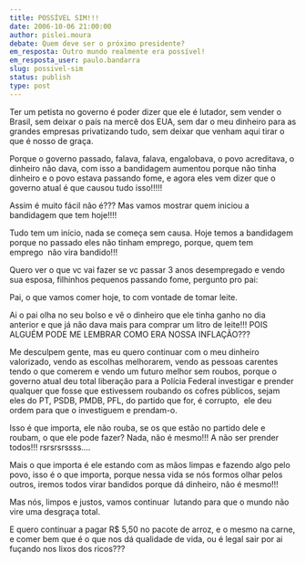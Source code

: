 ```yaml
---
title: POSSÍVEL SIM!!!
date: 2006-10-06 21:00:00
author: pislei.moura
debate: Quem deve ser o próximo presidente?
em_resposta: Outro mundo realmente era possível!
em_resposta_user: paulo.bandarra
slug: possivel-sim
status: publish 
type: post
---
```


Ter um petista no governo é poder dizer que ele é lutador, sem vender o Brasil, sem deixar o país na mercê dos EUA, sem dar o meu dinheiro para as grandes empresas privatizando tudo, sem deixar que venham aqui tirar o que é nosso de graça.


Porque o governo passado, falava, falava, engalobava, o povo acreditava, o dinheiro não dava, com isso a bandidagem aumentou porque não tinha dinheiro e o povo estava passando fome, e agora eles vem dizer que o governo atual é que causou tudo isso!!!!!


Assim é muito fácil não é??? Mas vamos mostrar quem iniciou a bandidagem que tem hoje!!!!


Tudo tem um início, nada se começa sem causa. Hoje temos a bandidagem porque no passado eles não tinham emprego, porque, quem tem emprego  não vira bandido!!!


Quero ver o que vc vai fazer se vc passar 3 anos desempregado e vendo sua esposa, filhinhos pequenos passando fome, pergunto pro pai: 


Pai, o que vamos comer hoje, to com vontade de tomar leite.


Ai o pai olha no seu bolso e vê o dinheiro que ele tinha ganho no dia anterior e que já não dava mais para comprar um litro de leite!!! POIS ALGUÉM PODE ME LEMBRAR COMO ERA NOSSA INFLAÇÃO???


Me desculpem gente, mas eu quero continuar com o meu dinheiro valorizado, vendo as escolhas melhorarem, vendo as pessoas carentes tendo o que comerem e vendo um futuro melhor sem roubos, porque o governo atual deu total liberação para a Polícia Federal investigar e prender qualquer que fosse que estivessem roubando os cofres públicos, sejam eles do PT, PSDB, PMDB, PFL, do partido que for, é corrupto,  ele deu ordem para que o investiguem e prendam-o. 


Isso é que importa, ele não rouba, se os que estão no partido dele e roubam, o que ele pode fazer? Nada, não é mesmo!!! A não ser prender todos!!! rsrsrsrssss....


Mais o que importa é ele estando com as mãos limpas e fazendo algo pelo povo, isso é o que importa, porque nessa vida se nós formos olhar pelos outros, iremos todos virar bandidos porque dá dinheiro, não é mesmo!!!


Mas nós, limpos e justos, vamos continuar  lutando para que o mundo não vire uma desgraça total.


E quero continuar a pagar R$ 5,50 no pacote de arroz, e o mesmo na carne, e comer bem que é o que nos dá qualidade de vida, ou é legal sair por ai fuçando nos lixos dos ricos???


